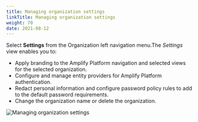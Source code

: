 ```yaml
---
title: Managing organization settings
linkTitle: Managing organization settings
weight: 70
date: 2021-08-12
---
```


Select **Settings** from the Organization left navigation menu.The *Settings* view enables you to:

* Apply branding to the Amplify Platform navigation and selected views for the selected organization.
* Configure and manage entity providers for Amplify Platform authentication.
* Redact personal information and configure password policy rules to add to the default password requirements.
* Change the organization name or delete the organization.

![Managing organization settings](/Images/settings_tab.png)